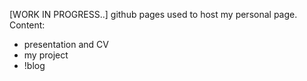 [WORK IN PROGRESS..]
github pages used to host my personal page.
Content:
- presentation and CV
- my project
- !blog 
